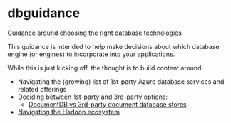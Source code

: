 # dbguidance
Guidance around choosing the right database technologies

This guidance is intended to help make decisions about which database engine (or engines) to incorporate into your applications.

While this is just kicking off, the thought is to build content around:

  - Navigating the (growing) list of 1st-party Azure database services and related offerings
  - Deciding between 1st-party and 3rd-party options:
    - [DocumentDB vs 3rd-party document database stores](documentdatabases/docdb-or-3rdparty.md)
  - [Navigating the Hadoop ecosystem](hadoop/hadoop.md)


